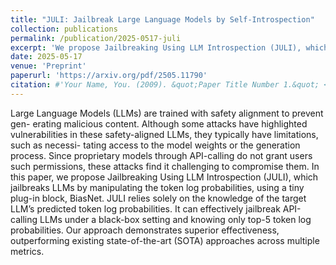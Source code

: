 ```yaml
---
title: "JULI: Jailbreak Large Language Models by Self-Introspection"
collection: publications
permalink: /publication/2025-0517-juli
excerpt: 'We propose Jailbreaking Using LLM Introspection (JULI), which jailbreaks LLMs by manipulating the token log probabilities, using a tiny plug-in block, BiasNet.'
date: 2025-05-17
venue: 'Preprint'
paperurl: 'https://arxiv.org/pdf/2505.11790'
citation: #'Your Name, You. (2009). &quot;Paper Title Number 1.&quot; <i>Journal 1</i>. 1(1).'
---
```


Large Language Models (LLMs) are trained with safety alignment to prevent gen- erating malicious content. Although some attacks have highlighted vulnerabilities in these safety-aligned LLMs, they typically have limitations, such as necessi- tating access to the model weights or the generation process. Since proprietary models through API-calling do not grant users such permissions, these attacks find it challenging to compromise them. In this paper, we propose Jailbreaking Using LLM Introspection (JULI), which jailbreaks LLMs by manipulating the token log probabilities, using a tiny plug-in block, BiasNet. JULI relies solely on the knowledge of the target LLM’s predicted token log probabilities. It can effectively jailbreak API-calling LLMs under a black-box setting and knowing only top-5 token log probabilities. Our approach demonstrates superior effectiveness, outperforming existing state-of-the-art (SOTA) approaches across multiple metrics.
